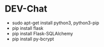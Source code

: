 # DEV-Chat

- sudo apt-get install python3, python3-pip
- pip install flask
- pip install Flask-SQLAlchemy
- pip install py-bcrypt